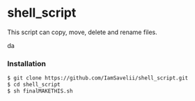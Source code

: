 # shell_script

This script can copy, move, delete and rename files.

da

### Installation


```sh
$ git clone https://github.com/IamSavelii/shell_script.git
$ cd shell_script
$ sh finalMAKETHIS.sh 
```